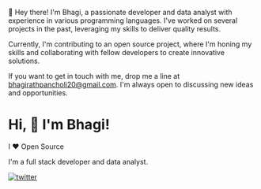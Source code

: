 👋 Hey there! I'm Bhagi, a passionate developer and data analyst with experience in various programming languages. I've worked on several projects in the past, leveraging my skills to deliver quality results.

Currently, I'm contributing to an open source project, where I'm honing my skills and collaborating with fellow developers to create innovative solutions.

If you want to get in touch with me, drop me a line at bhagirathpancholi20@gmail.com. I'm always open to discussing new ideas and opportunities.


# Hi, 👋 I'm Bhagi! 
I ❤ Open Source

<!---## 🚀 About Me--->
I'm a full stack developer and data analyst.


<!---## 🔗 Links 
[![portfolio](https://img.shields.io/badge/my_portfolio-000?style=for-the-badge&logo=ko-fi&logoColor=white)](https://katherineoelsner.com/)
[![linkedin](https://img.shields.io/badge/linkedin-0A66C2?style=for-the-badge&logo=linkedin&logoColor=white)](https://www.linkedin.com/)--->
[![twitter](https://img.shields.io/badge/twitter-1DA1F2?style=for-the-badge&logo=twitter&logoColor=white)](https://twitter.com/BhagiAi)


<!---## Other Common Github Profile Sections
👩‍💻 I'm currently working on...

🧠 I'm currently learning...

👯‍♀️ I'm looking to collaborate on...

🤔 I'm looking for help with...

💬 Ask me about...

📫 How to reach me...

😄 Pronouns...

⚡️ Fun fact... --->


<!--- ## 🛠 Skills
Javascript, HTML, CSS... --->




<!---

- 👀 Looking for Job in Data Field. 
- 🌱 I’m currently learning Model Development, Data Analytics.

bhagirath20/bhagirath20 is a ✨ special ✨ repository because its `README.md` (this file) appears on your GitHub profile.
You can click the Preview link to take a look at your changes.
--->
